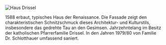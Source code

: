 ![Haus Drissel](./images/fritzlar/p19.jpg)

1588 erbaut, typisches Haus der Renaissance.
Die Fassade zeigt den charakteristischen Schnitzschmuck dieses Architektur- und Kulturstils, insbesondere das gedrehte Tau an den Gesimsen.
Jahrzehntelang im Besitz der katholischen Pfarrerfamilie Drissel.
In den Jahren 1979/80 von Familie Dr. Schlotthauer umfassend saniert.